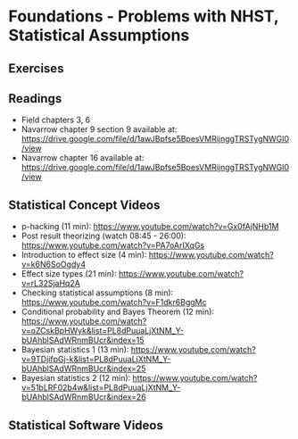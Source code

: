 # Foundations - Problems with NHST, Statistical Assumptions

## Exercises

## Readings

* Field chapters 3, 6
* Navarrow chapter 9 section 9 available at: https://drive.google.com/file/d/1awJBpfse5BpesVMRijnggTRSTygNWGl0/view
* Navarrow chapter 16 available at: https://drive.google.com/file/d/1awJBpfse5BpesVMRijnggTRSTygNWGl0/view

## Statistical Concept Videos

* p-hacking (11 min): https://www.youtube.com/watch?v=Gx0fAjNHb1M
* Post result theorizing (watch 08:45 - 26:00): https://www.youtube.com/watch?v=PA7oArIXqGs
* Introduction to effect size (4 min): https://www.youtube.com/watch?v=k6N6SoOgdy4
* Effect size types (21 min): https://www.youtube.com/watch?v=rL32SjaHq2A
* Checking statistical assumptions (8 min): https://www.youtube.com/watch?v=F1dkr6BggMc
* Conditional probability and Bayes Theorem (12 min): https://www.youtube.com/watch?v=oZCskBpHWyk&list=PL8dPuuaLjXtNM_Y-bUAhblSAdWRnmBUcr&index=15
* Bayesian statistics 1 (13 min): https://www.youtube.com/watch?v=9TDjifpGj-k&list=PL8dPuuaLjXtNM_Y-bUAhblSAdWRnmBUcr&index=25
* Bayesian statistics 2 (12 min): https://www.youtube.com/watch?v=51bLRF02b4w&list=PL8dPuuaLjXtNM_Y-bUAhblSAdWRnmBUcr&index=26

## Statistical Software Videos
